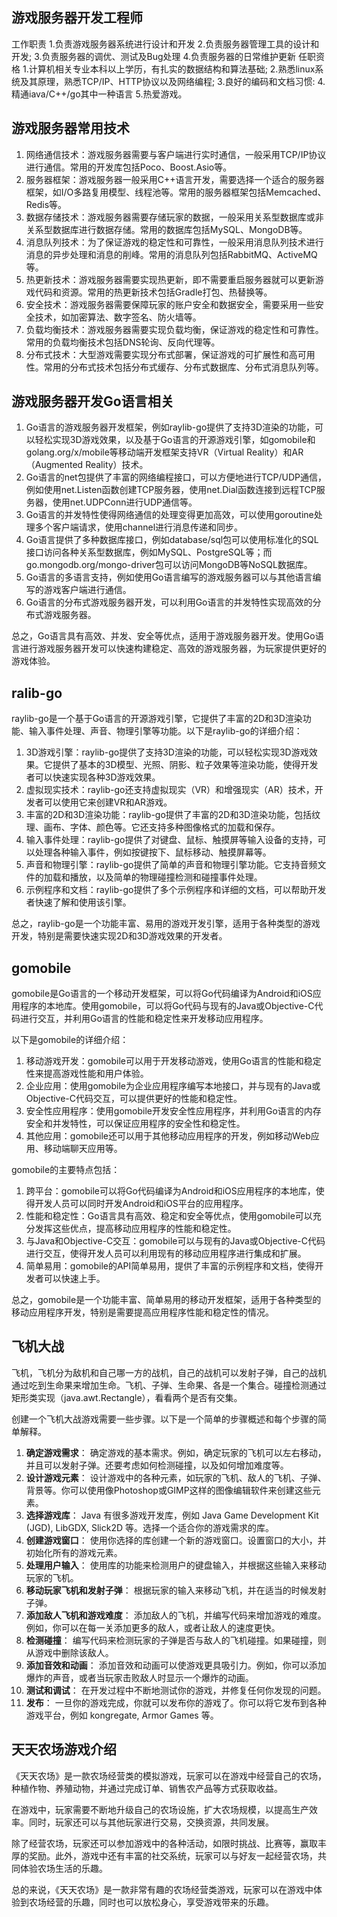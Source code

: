 

## 游戏服务器开发工程师

工作职责
1.负责游戏服务器系统进行设计和开发
2.负责服务器管理工具的设计和开发;
3.负责服务器的调优、测试及Bug处理
4.负责服务器的日常维护更新
任职资格
1.计算机相关专业本科以上学历，有扎实的数据结构和算法基础;
2.熟悉linux系统及其原理，熟悉TCP/IP、HTTP协议以及网络编程;
3.良好的编码和文档习惯:
4.精通iava/C++/go其中一种语言
5.热爱游戏。

## 游戏服务器常用技术

1. 网络通信技术：游戏服务器需要与客户端进行实时通信，一般采用TCP/IP协议进行通信。常用的开发库包括Poco、Boost.Asio等。
2. 服务器框架：游戏服务器一般采用C++语言开发，需要选择一个适合的服务器框架，如I/O多路复用模型、线程池等。常用的服务器框架包括Memcached、Redis等。
3. 数据存储技术：游戏服务器需要存储玩家的数据，一般采用关系型数据库或非关系型数据库进行数据存储。常用的数据库包括MySQL、MongoDB等。
4. 消息队列技术：为了保证游戏的稳定性和可靠性，一般采用消息队列技术进行消息的异步处理和消息的削峰。常用的消息队列包括RabbitMQ、ActiveMQ等。
5. 热更新技术：游戏服务器需要实现热更新，即不需要重启服务器就可以更新游戏代码和资源。常用的热更新技术包括Gradle打包、热替换等。
6. 安全技术：游戏服务器需要保障玩家的账户安全和数据安全，需要采用一些安全技术，如加密算法、数字签名、防火墙等。
7. 负载均衡技术：游戏服务器需要实现负载均衡，保证游戏的稳定性和可靠性。常用的负载均衡技术包括DNS轮询、反向代理等。
8. 分布式技术：大型游戏需要实现分布式部署，保证游戏的可扩展性和高可用性。常用的分布式技术包括分布式缓存、分布式数据库、分布式消息队列等。

## 游戏服务器开发Go语言相关

1. Go语言的游戏服务器开发框架，例如raylib-go提供了支持3D渲染的功能，可以轻松实现3D游戏效果，以及基于Go语言的开源游戏引擎，如gomobile和golang.org/x/mobile等移动端开发框架支持VR（Virtual Reality）和AR（Augmented Reality）技术。
2. Go语言的net包提供了丰富的网络编程接口，可以方便地进行TCP/UDP通信，例如使用net.Listen函数创建TCP服务器，使用net.Dial函数连接到远程TCP服务器，使用net.UDPConn进行UDP通信等。
3. Go语言的并发特性使得网络通信的处理变得更加高效，可以使用goroutine处理多个客户端请求，使用channel进行消息传递和同步。
4. Go语言提供了多种数据库接口，例如database/sql包可以使用标准化的SQL接口访问各种关系型数据库，例如MySQL、PostgreSQL等；而go.mongodb.org/mongo-driver包可以访问MongoDB等NoSQL数据库。
5. Go语言的多语言支持，例如使用Go语言编写的游戏服务器可以与其他语言编写的游戏客户端进行通信。
6. Go语言的分布式游戏服务器开发，可以利用Go语言的并发特性实现高效的分布式游戏服务器。

总之，Go语言具有高效、并发、安全等优点，适用于游戏服务器开发。使用Go语言进行游戏服务器开发可以快速构建稳定、高效的游戏服务器，为玩家提供更好的游戏体验。

## ralib-go

raylib-go是一个基于Go语言的开源游戏引擎，它提供了丰富的2D和3D渲染功能、输入事件处理、声音、物理引擎等功能。以下是raylib-go的详细介绍：

1. 3D游戏引擎：raylib-go提供了支持3D渲染的功能，可以轻松实现3D游戏效果。它提供了基本的3D模型、光照、阴影、粒子效果等渲染功能，使得开发者可以快速实现各种3D游戏效果。
2. 虚拟现实技术：raylib-go还支持虚拟现实（VR）和增强现实（AR）技术，开发者可以使用它来创建VR和AR游戏。
3. 丰富的2D和3D渲染功能：raylib-go提供了丰富的2D和3D渲染功能，包括纹理、画布、字体、颜色等。它还支持多种图像格式的加载和保存。
4. 输入事件处理：raylib-go提供了对键盘、鼠标、触摸屏等输入设备的支持，可以处理各种输入事件，例如按键按下、鼠标移动、触摸屏幕等。
5. 声音和物理引擎：raylib-go提供了简单的声音和物理引擎功能。它支持音频文件的加载和播放，以及简单的物理碰撞检测和碰撞事件处理。
6. 示例程序和文档：raylib-go提供了多个示例程序和详细的文档，可以帮助开发者快速了解和使用该引擎。

总之，raylib-go是一个功能丰富、易用的游戏开发引擎，适用于各种类型的游戏开发，特别是需要快速实现2D和3D游戏效果的开发者。

## gomobile

gomobile是Go语言的一个移动开发框架，可以将Go代码编译为Android和iOS应用程序的本地库。使用gomobile，可以将Go代码与现有的Java或Objective-C代码进行交互，并利用Go语言的性能和稳定性来开发移动应用程序。

以下是gomobile的详细介绍：

1. 移动游戏开发：gomobile可以用于开发移动游戏，使用Go语言的性能和稳定性来提高游戏性能和用户体验。
2. 企业应用：使用gomobile为企业应用程序编写本地接口，并与现有的Java或Objective-C代码交互，可以提供更好的性能和稳定性。
3. 安全性应用程序：使用gomobile开发安全性应用程序，并利用Go语言的内存安全和并发特性，可以保证应用程序的安全性和稳定性。
4. 其他应用：gomobile还可以用于其他移动应用程序的开发，例如移动Web应用、移动端聊天应用等。

gomobile的主要特点包括：

1. 跨平台：gomobile可以将Go代码编译为Android和iOS应用程序的本地库，使得开发人员可以同时开发Android和iOS平台的应用程序。
2. 性能和稳定性：Go语言具有高效、稳定和安全等优点，使用gomobile可以充分发挥这些优点，提高移动应用程序的性能和稳定性。
3. 与Java和Objective-C交互：gomobile可以与现有的Java或Objective-C代码进行交互，使得开发人员可以利用现有的移动应用程序进行集成和扩展。
4. 简单易用：gomobile的API简单易用，提供了丰富的示例程序和文档，使得开发者可以快速上手。

总之，gomobile是一个功能丰富、简单易用的移动开发框架，适用于各种类型的移动应用程序开发，特别是需要提高应用程序性能和稳定性的情况。

## 飞机大战

飞机，飞机分为敌机和自己哪一方的战机，自己的战机可以发射子弹，自己的战机通过吃到生命果来增加生命。飞机、子弹、生命果、各是一个集合。碰撞检测通过矩形类实现（java.awt.Rectangle），看看两个是否有交集。

创建一个飞机大战游戏需要一些步骤。以下是一个简单的步骤概述和每个步骤的简单解释。

1. **确定游戏需求**：
   确定游戏的基本需求。例如，确定玩家的飞机可以左右移动，并且可以发射子弹。还要考虑如何检测碰撞，以及如何增加难度等。
2. **设计游戏元素**：
   设计游戏中的各种元素，如玩家的飞机、敌人的飞机、子弹、背景等。你可以使用像Photoshop或GIMP这样的图像编辑软件来创建这些元素。
3. **选择游戏库**：
   Java 有很多游戏开发库，例如 Java Game Development Kit (JGD), LibGDX, Slick2D 等。选择一个适合你的游戏需求的库。
4. **创建游戏窗口**：
   使用你选择的库创建一个新的游戏窗口。设置窗口的大小，并初始化所有的游戏元素。
5. **处理用户输入**：
   使用库的功能来检测用户的键盘输入，并根据这些输入来移动玩家的飞机。
6. **移动玩家飞机和发射子弹**：
   根据玩家的输入来移动飞机，并在适当的时候发射子弹。
7. **添加敌人飞机和游戏难度**：
   添加敌人的飞机，并编写代码来增加游戏的难度。例如，你可以在每一关添加更多的敌人，或者让敌人的速度更快。
8. **检测碰撞**：
   编写代码来检测玩家的子弹是否与敌人的飞机碰撞。如果碰撞，则从游戏中删除该敌人。
9. **添加音效和动画**：
   添加音效和动画可以使游戏更具吸引力。例如，你可以添加爆炸的声音，或者当玩家击败敌人时显示一个爆炸的动画。
10. **测试和调试**：
    在开发过程中不断地测试你的游戏，并修复任何你发现的问题。
11. **发布**：
    一旦你的游戏完成，你就可以发布你的游戏了。你可以将它发布到各种游戏平台，例如 kongregate, Armor Games 等。

## 天天农场游戏介绍

《天天农场》是一款农场经营类的模拟游戏，玩家可以在游戏中经营自己的农场，种植作物、养殖动物，并通过完成订单、销售农产品等方式获取收益。

在游戏中，玩家需要不断地升级自己的农场设施，扩大农场规模，以提高生产效率。同时，玩家还可以与其他玩家进行交易，交换资源，共同发展。

除了经营农场，玩家还可以参加游戏中的各种活动，如限时挑战、比赛等，赢取丰厚的奖励。此外，游戏中还有丰富的社交系统，玩家可以与好友一起经营农场，共同体验农场生活的乐趣。

总的来说，《天天农场》是一款非常有趣的农场经营类游戏，玩家可以在游戏中体验到农场经营的乐趣，同时也可以放松身心，享受游戏带来的乐趣。
